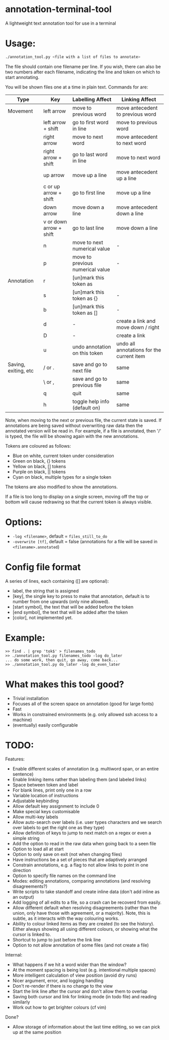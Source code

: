 # annotation-terminal-tool

A lightweight text annotation tool for use in a terminal

# Usage:

```sh
./annotation_tool.py <file with a list of files to annotate>
```

The file should contain one filename per line.
If you wish, there can also be two numbers after each filename, indicating the line and token on which to start annotating.

You will be shown files one at a time in plain text. Commands for are:

Type                 | Key                     | Labelling Affect                 | Linking Affect
-------------------- | ----------------------- | -------------------------------- | ---------------------
Movement             | left arrow              | move to previous word            | move antecedent to previous word
                     | left arrow + shift      | go to first word in line         | move to previous word
                     | right arrow             | move to next word                | move antecedent to next word
                     | right arrow + shift     | go to last word in line          | move to next word
                     | up arrow                | move up a line                   | move antecedent up a line
                     | c or up arrow + shift   | go to first line                 | move up a line
                     | down arrow              | move down a line                 | move antecedent down a line
                     | v or down arrow + shift | go to last line                  | move down a line
                     | n                       | move to next numerical value     | -
                     | p                       | move to previous numerical value | -
Annotation           | r                       | [un]mark this token as ||        | -
                     | s                       | [un]mark this token as {}        | -
                     | b                       | [un]mark this token as []        | -
                     | d                       | -                                | create a link and move down / right
                     | D                       | -                                | create a link
                     | u                       | undo annotation on this token    | undo all annotations for the current item
Saving, exiting, etc | / or .                  | save and go to next file         | same
                     | \ or ,                  | save and go to previous file     | same
                     | q                       | quit                             | same
                     | h                       | toggle help info (default on)    | same

Note, when moving to the next or previous file, the current state is saved.
If annotations are being saved without overwriting raw data then the annotated version will be read in.
For example, if a file is annotated, then '/\' is typed, the file will be showing again with the new annotations.


Tokens are coloured as follows:

 - Blue on white, current token under consideration
 - Green on black, {} tokens
 - Yellow on black, [] tokens
 - Purple on black, || tokens
 - Cyan on black, multiple types for a single token

The tokens are also modified to show the annotations.

If a file is too long to display on a single screen, moving off the top or
bottom will cause redrawing so that the current token is always visible.

# Options:

 - `-log <filename>`, default = `files_still_to_do`
 - `-overwrite [tf]`, default = false (annotations for a file will be saved in `<filename>.annotated`)

# Config file format

A series of lines, each containing ([] are optional):

 - label, the string that is assigned
 - [key], the single key to press to make that annotation, default is to
 	 number from one upwards (only nine allowed).
 - [start symbol], the text that will be added before the token
 - [end symbol], the text that will be added after the token
 - [color], not implemented yet.

# Example:

```
>> find . | grep 'tok$' > filenames_todo
>> ./annotation_tool.py filenames_todo -log do_later
... do some work, then quit, go away, come back...
>> ./annotation_tool.py do_later -log do_even_later
```

# What makes this tool good?

- Trivial installation
- Focuses all of the screen space on annotation (good for large fonts)
- Fast
- Works in constrained environments (e.g. only allowed ssh access to a machine)
- (eventually) easily configurable

# TODO:

Features:
 - Enable different scales of annotation (e.g. multiword span, or an entire sentence)
 - Enable linking items rather than labeling them (and labeled links)
 - Space between token and label
 - For blank lines, print only one in a row
 - Variable location of instructions
 - Adjustable keybinding
 - Allow default key assignment to include 0
 - Make special keys customisable
 - Allow multi-key labels
 - Allow auto-search over labels (i.e. user types characters and we search over labels to get the right one as they type)
 - Allow definition of keys to jump to next match on a regex or even a simple string
 - Add the option to read in the raw data when going back to a seen file
 - Option to load all at start
 - Option to only save on exit (not when changing files)
 - Have instructions be a set of pieces that are adaptively arranged
 - Constrain annotations, e.g. a flag to not allow links to point in one direction
 - Option to specify file names on the command line
 - Modes: editing annotations, comparing annotations (and resolving disagreements?)
 - Write scripts to take standoff and create inline data (don't add inline as an output)
 - Add logging of all edits to a file, so a crash can be recoverd from easily.
 - Allow different default when resolving disagreements (rather than the union, only have those with agreement, or a majority). Note, this is subtle, as it interacts with the way colouring works.
 - Ability to colour linked items as they are created (to see the history). Either always showing all using different colours, or showing what the cursor is linked to.
 - Shortcut to jump to just before the link line
 - Option to not allow annotation of some files (and not create a file)

Internal:
 - What happens if we hit a word wider than the window?
 - At the moment spacing is being lost (e.g. intentional multiple spaces)
 - More intelligent calculation of view position (avoid dry runs)
 - Nicer argument, error, and logging handling
 - Don't re-render if there is no change to the view
 - Start the link line after the cursor and don't allow them to overlap
 - Saving both cursor and link for linking mode (in todo file) and reading similarly
 - Work out how to get brighter colours (cf vim)

Done?
 - Allow storage of information about the last time editing, so we can pick up at the same position

